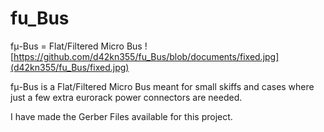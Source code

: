 # fu_Bus
fμ-Bus = Flat/Filtered Micro Bus
![https://github.com/d42kn355/fu_Bus/blob/documents/fixed.jpg](d42kn355/fu_Bus/fixed.jpg)

fμ-Bus is a Flat/Filtered Micro Bus meant for small skiffs and cases where just a few extra eurorack power connectors are needed. 

I have made the Gerber Files available for this project. 
